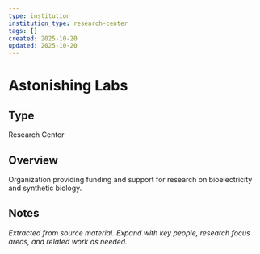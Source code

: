 ```yaml
---
type: institution
institution_type: research-center
tags: []
created: 2025-10-20
updated: 2025-10-20
---
```


# Astonishing Labs

## Type

Research Center

## Overview

Organization providing funding and support for research on bioelectricity and synthetic biology.

## Notes

*Extracted from source material. Expand with key people, research focus areas, and related work as needed.*
